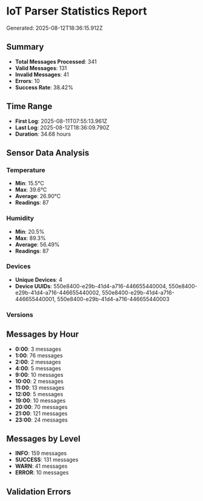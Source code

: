 
# IoT Parser Statistics Report
Generated: 2025-08-12T18:36:15.912Z

## Summary
- **Total Messages Processed**: 341
- **Valid Messages**: 131
- **Invalid Messages**: 41
- **Errors**: 10
- **Success Rate**: 38.42%

## Time Range
- **First Log**: 2025-08-11T07:55:13.961Z
- **Last Log**: 2025-08-12T18:36:09.790Z
- **Duration**: 34.68 hours

## Sensor Data Analysis
### Temperature
- **Min**: 15.5°C
- **Max**: 39.6°C
- **Average**: 26.90°C
- **Readings**: 87

### Humidity
- **Min**: 20.5%
- **Max**: 89.3%
- **Average**: 56.49%
- **Readings**: 87

### Devices
- **Unique Devices**: 4
- **Device UUIDs**: 550e8400-e29b-41d4-a716-446655440004, 550e8400-e29b-41d4-a716-446655440002, 550e8400-e29b-41d4-a716-446655440001, 550e8400-e29b-41d4-a716-446655440003

### Versions


## Messages by Hour
- **0:00**: 3 messages
- **1:00**: 76 messages
- **2:00**: 2 messages
- **4:00**: 5 messages
- **9:00**: 10 messages
- **10:00**: 2 messages
- **11:00**: 13 messages
- **12:00**: 5 messages
- **19:00**: 10 messages
- **20:00**: 70 messages
- **21:00**: 121 messages
- **23:00**: 24 messages

## Messages by Level
- **INFO**: 159 messages
- **SUCCESS**: 131 messages
- **WARN**: 41 messages
- **ERROR**: 10 messages

## Validation Errors

